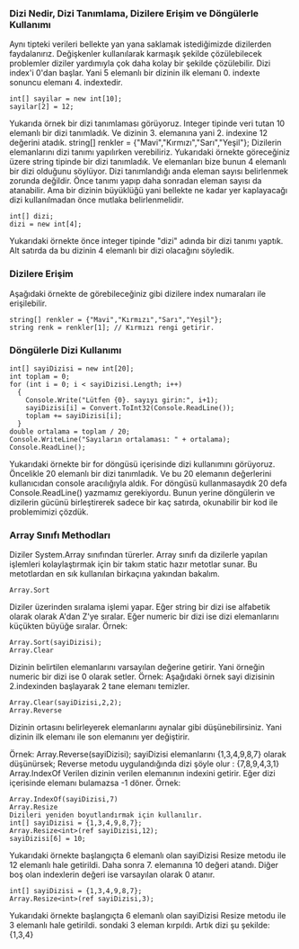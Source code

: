 ### Dizi Nedir, Dizi Tanımlama, Dizilere Erişim ve Döngülerle Kullanımı
Aynı tipteki verileri bellekte yan yana saklamak istediğimizde dizilerden faydalanırız. Değişkenler kullanılarak karmaşık şekilde çözülebilecek problemler diziler yardımıyla çok daha kolay bir şekilde çözülebilir.
Dizi index'i 0'dan başlar. Yani 5 elemanlı bir dizinin ilk elemanı 0. indexte sonuncu elemanı 4. indextedir.
```
int[] sayilar = new int[10];
sayilar[2] = 12;
```
Yukarıda örnek bir dizi tanımlaması görüyoruz. Integer tipinde veri tutan 10 elemanlı bir dizi tanımladık. Ve dizinin 3. elemanına yani 2. indexine 12 değerini atadık.
string[] renkler = {"Mavi","Kırmızı","Sarı","Yeşil"};
Dizilerin elemanlarını dizi tanımı yapılırken verebiliriz. Yukarıdaki örnekte göreceğiniz üzere string tipinde bir dizi tanımladık. Ve elemanları bize bunun 4 elemanlı bir dizi olduğunu söylüyor.
Dizi tanımlandığı anda eleman sayısı belirlenmek zorunda değildir. Önce tanımı yapıp daha sonradan eleman sayısı da atanabilir. Ama bir dizinin büyüklüğü yani bellekte ne kadar yer kaplayacağı dizi kullanılmadan önce mutlaka belirlenmelidir.
```
int[] dizi;
dizi = new int[4];
```
Yukarıdaki örnekte önce integer tipinde "dizi" adında bir dizi tanımı yaptık. Alt satırda da bu dizinin 4 elemanlı bir dizi olacağını söyledik.

### Dizilere Erişim
Aşağıdaki örnekte de görebileceğiniz gibi dizilere index numaraları ile erişilebilir.
```
string[] renkler = {"Mavi","Kırmızı","Sarı","Yeşil"};
string renk = renkler[1]; // Kırmızı rengi getirir.
```

### Döngülerle Dizi Kullanımı
```
int[] sayiDizisi = new int[20];
int toplam = 0;
for (int i = 0; i < sayiDizisi.Length; i++)
  {
    Console.Write("Lütfen {0}. sayıyı girin:", i+1);
    sayiDizisi[i] = Convert.ToInt32(Console.ReadLine());
    toplam += sayiDizisi[i];
  }
double ortalama = toplam / 20;
Console.WriteLine("Sayıların ortalaması: " + ortalama);
Console.ReadLine();
```
Yukarıdaki örnekte bir for döngüsü içerisinde dizi kullanımını görüyoruz. Öncelikle 20 elemanlı bir dizi tanımladık. Ve bu 20 elemanın değerlerini kullanıcıdan console aracılığıyla aldık. For döngüsü kullanmasaydık 20 defa Console.ReadLine() yazmamız gerekiyordu. Bunun yerine döngülerin ve dizilerin gücünü birleştirerek sadece bir kaç satırda, okunabilir bir kod ile problemimizi çözdük.

### Array Sınıfı Methodları  
Diziler System.Array sınıfından türerler. Array sınıfı da dizilerle yapılan işlemleri kolaylaştırmak için bir takım static hazır metotlar sunar. Bu metotlardan en sık kullanılan birkaçına yakından bakalım.
```
Array.Sort
```
Diziler üzerinden sıralama işlemi yapar. Eğer string bir dizi ise alfabetik olarak olarak A'dan Z'ye sıralar. Eğer numeric bir dizi ise dizi elemanlarını küçükten büyüğe sıralar.
Örnek:
```
Array.Sort(sayiDizisi);
Array.Clear
```
Dizinin belirtilen elemanlarını varsayılan değerine getirir. Yani örneğin numeric bir dizi ise 0 olarak setler.
Örnek: Aşağıdaki örnek sayi dizisinin 2.indexinden başlayarak 2 tane elemanı temizler.
```
Array.Clear(sayiDizisi,2,2);
Array.Reverse
```
Dizinin ortasını belirleyerek elemanlarını aynalar gibi düşünebilirsiniz. Yani dizinin ilk elemanı ile son elemanını yer değiştirir.

Örnek: Array.Reverse(sayiDizisi);
sayiDizisi elemanlarını {1,3,4,9,8,7} olarak düşünürsek; Reverse metodu uygulandığında dizi şöyle olur : {7,8,9,4,3,1}
Array.IndexOf
Verilen dizinin verilen elemanının indexini getirir. Eğer dizi içerisinde elemanı bulamazsa -1 döner.
Örnek:
```
Array.IndexOf(sayiDizisi,7)
Array.Resize
Dizileri yeniden boyutlandırmak için kullanılır.
int[] sayiDizisi = {1,3,4,9,8,7};
Array.Resize<int>(ref sayiDizisi,12);
sayiDizisi[6] = 10;
```
Yukarıdaki örnekte başlangıçta 6 elemanlı olan sayiDizisi Resize metodu ile 12 elemanlı hale getirildi. Daha sonra 7. elemanına 10 değeri atandı. Diğer boş olan indexlerin değeri ise varsayılan olarak 0 atanır.
```
int[] sayiDizisi = {1,3,4,9,8,7};
Array.Resize<int>(ref sayiDizisi,3);
```
Yukarıdaki örnekte başlangıçta 6 elemanlı olan sayiDizisi Resize metodu ile 3 elemanlı hale getirildi. sondaki 3 eleman kırpıldı. Artık dizi şu şekilde: {1,3,4}

